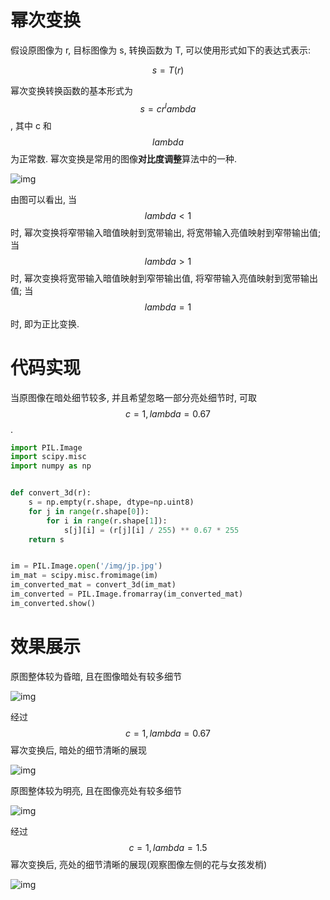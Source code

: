 # 幂次变换

假设原图像为 r, 目标图像为 s, 转换函数为 T, 可以使用形式如下的表达式表示:

$$
s = T(r)
$$

幂次变换转换函数的基本形式为 $$s = cr^lambda$$, 其中 c 和 $$lambda$$ 为正常数. 幂次变换是常用的图像**对比度调整**算法中的一种.

![img](/img/pil/contrast/power_law.jpg)

由图可以看出, 当 $$lambda < 1$$ 时, 幂次变换将窄带输入暗值映射到宽带输出, 将宽带输入亮值映射到窄带输出值; 当 $$lambda > 1$$ 时, 幂次变换将宽带输入暗值映射到窄带输出值, 将窄带输入亮值映射到宽带输出值; 当 $$lambda = 1$$ 时, 即为正比变换.

# 代码实现

当原图像在暗处细节较多, 并且希望忽略一部分亮处细节时, 可取 $$c = 1, lambda = 0.67$$.

```py
import PIL.Image
import scipy.misc
import numpy as np


def convert_3d(r):
    s = np.empty(r.shape, dtype=np.uint8)
    for j in range(r.shape[0]):
        for i in range(r.shape[1]):
            s[j][i] = (r[j][i] / 255) ** 0.67 * 255
    return s


im = PIL.Image.open('/img/jp.jpg')
im_mat = scipy.misc.fromimage(im)
im_converted_mat = convert_3d(im_mat)
im_converted = PIL.Image.fromarray(im_converted_mat)
im_converted.show()
```

# 效果展示
原图整体较为昏暗, 且在图像暗处有较多细节

![img](/img/pil/contrast/sample1.jpg)

经过 $$c = 1, lambda = 0.67$$ 幂次变换后, 暗处的细节清晰的展现

![img](/img/pil/contrast/sample2.jpg)

原图整体较为明亮, 且在图像亮处有较多细节

![img](/img/pil/contrast/sample3.jpg)

经过 $$c = 1, lambda = 1.5$$ 幂次变换后, 亮处的细节清晰的展现(观察图像左侧的花与女孩发梢)

![img](/img/pil/contrast/sample4.jpg)
